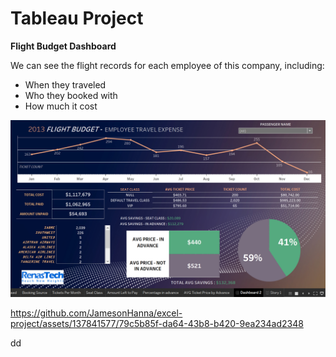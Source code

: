 # Tableau Project

**Flight Budget Dashboard**  

We can see the flight records for each employee of this company, including:

<ul>
  <li>When they traveled</li>
  <li>Who they booked with</li>
  <li>How much it cost</li>
</ul>
  
<img src ="https://github.com/JamesonHanna/excel-project/blob/main/Screenshot%20(5).png?raw=true" width="700" height="auto">

https://github.com/JamesonHanna/excel-project/assets/137841577/79c5b85f-da64-43b8-b420-9ea234ad2348

dd
